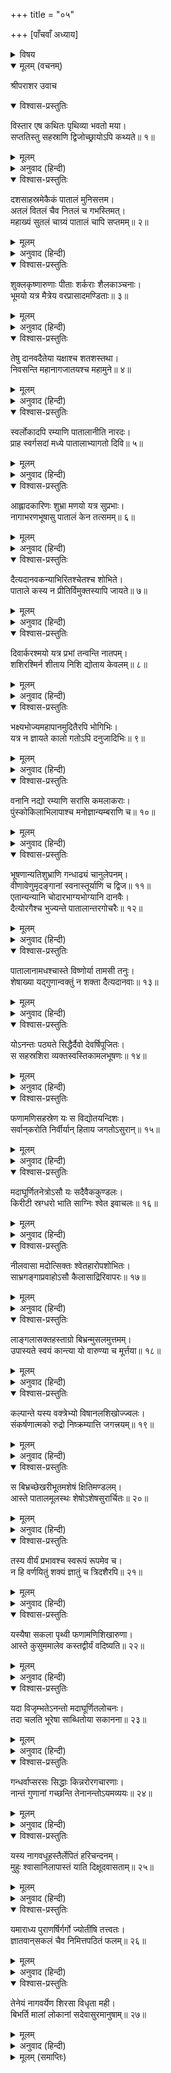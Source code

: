 +++
title = "०५"

+++
[पाँचवाँ अध्याय]



<details><summary>विषय</summary>

सात पाताललोकोंका वर्णन
</details>


<details open><summary>मूलम् (वचनम्)</summary>

श्रीपराशर उवाच
</details>

<details open><summary>विश्वास-प्रस्तुतिः</summary>

विस्तार एष कथितः पृथिव्या भवतो मया।  
सप्ततिस्तु सहस्राणि द्विजोच्छ्रायोऽपि कथ्यते॥ १॥
</details>

<details><summary>मूलम्</summary>

विस्तार एष कथितः पृथिव्या भवतो मया।  
सप्ततिस्तु सहस्राणि द्विजोच्छ्रायोऽपि कथ्यते॥ १॥
</details>

<details><summary>अनुवाद (हिन्दी)</summary>

श्रीपराशरजी बोले—हे द्विज! मैंने तुमसे यह पृथिवीका विस्तार कहा; इसकी ऊँचाई भी सत्तर सहस्र योजन कही जाती है॥ १॥
</details>

<details open><summary>विश्वास-प्रस्तुतिः</summary>

दशसाहस्रमेकैकं पातालं मुनिसत्तम।  
अतलं वितलं चैव नितलं च गभस्तिमत्।  
महाख्यं सुतलं चाग्र्यं पातालं चापि सप्तमम्॥ २॥
</details>

<details><summary>मूलम्</summary>

दशसाहस्रमेकैकं पातालं मुनिसत्तम।  
अतलं वितलं चैव नितलं च गभस्तिमत्।  
महाख्यं सुतलं चाग्र्यं पातालं चापि सप्तमम्॥ २॥
</details>

<details><summary>अनुवाद (हिन्दी)</summary>

हे मुनिसत्तम! अतल, वितल, नितल, गभस्तिमान्, महातल, सुतल और पाताल—इन सातोंमेंसे प्रत्येक दस-दस सहस्र योजनकी दूरीपर है॥ २॥
</details>

<details open><summary>विश्वास-प्रस्तुतिः</summary>

शुक्लकृष्णारुणाः पीताः शर्कराः शैलकाञ्चनाः।  
भूमयो यत्र मैत्रेय वरप्रासादमण्डिताः॥ ३॥
</details>

<details><summary>मूलम्</summary>

शुक्लकृष्णारुणाः पीताः शर्कराः शैलकाञ्चनाः।  
भूमयो यत्र मैत्रेय वरप्रासादमण्डिताः॥ ३॥
</details>

<details><summary>अनुवाद (हिन्दी)</summary>

हे मैत्रेय! सुन्दर महलोंसे सुशोभित वहाँकी भूमियाँ शुक्ल, कृष्ण, अरुण और पीत वर्णकी तथा शर्करामयी (कँकरीली), शैली (पत्थरकी) और सुवर्णमयी है॥ ३॥
</details>

<details open><summary>विश्वास-प्रस्तुतिः</summary>

तेषु दानवदैतेया यक्षाश्च शतशस्तथा।  
निवसन्ति महानागजातयश्च महामुने॥ ४॥
</details>

<details><summary>मूलम्</summary>

तेषु दानवदैतेया यक्षाश्च शतशस्तथा।  
निवसन्ति महानागजातयश्च महामुने॥ ४॥
</details>

<details><summary>अनुवाद (हिन्दी)</summary>

हे महामुने! उनमें दानव, दैत्य, यक्ष और बड़े-बड़े नाग आदिकोंकी सैकड़ों जातियाँ निवास करती हैं॥ ४॥
</details>

<details open><summary>विश्वास-प्रस्तुतिः</summary>

स्वर्लोकादपि रम्याणि पातालानीति नारदः।  
प्राह स्वर्गसदां मध्ये पातालाभ्यागतो दिवि॥ ५॥
</details>

<details><summary>मूलम्</summary>

स्वर्लोकादपि रम्याणि पातालानीति नारदः।  
प्राह स्वर्गसदां मध्ये पातालाभ्यागतो दिवि॥ ५॥
</details>

<details><summary>अनुवाद (हिन्दी)</summary>

एक बार नारदजीने पाताललोकसे स्वर्गमें आकर वहाँके निवासियोंसे कहा था कि ‘पाताल तो स्वर्गसे भी अधिक सुन्दर है’॥ ५॥
</details>

<details open><summary>विश्वास-प्रस्तुतिः</summary>

आह्लादकारिणः शुभ्रा मणयो यत्र सुप्रभाः।  
नागाभरणभूषासु पातालं केन तत्समम्॥ ६॥
</details>

<details><summary>मूलम्</summary>

आह्लादकारिणः शुभ्रा मणयो यत्र सुप्रभाः।  
नागाभरणभूषासु पातालं केन तत्समम्॥ ६॥
</details>

<details><summary>अनुवाद (हिन्दी)</summary>

जहाँ नागगणके आभूषणोंमें सुन्दर प्रभायुक्त आह्लादकारिणी शुभ्र मणियाँ जड़ी हुई हैं उस पातालको किसके समान कहें?॥ ६॥
</details>

<details open><summary>विश्वास-प्रस्तुतिः</summary>

दैत्यदानवकन्याभिरितश्चेतश्च शोभिते।  
पाताले कस्य न प्रीतिर्विमुक्तस्यापि जायते॥ ७॥
</details>

<details><summary>मूलम्</summary>

दैत्यदानवकन्याभिरितश्चेतश्च शोभिते।  
पाताले कस्य न प्रीतिर्विमुक्तस्यापि जायते॥ ७॥
</details>

<details><summary>अनुवाद (हिन्दी)</summary>

जहाँ-तहाँ दैत्य और दानवोंकी कन्याओंसे सुशोभित पाताललोकमें किस मुक्त पुरुषकी भी प्रीति न होगी॥ ७॥
</details>

<details open><summary>विश्वास-प्रस्तुतिः</summary>

दिवार्करश्मयो यत्र प्रभां तन्वन्ति नातपम्।  
शशिरश्मिर्न शीताय निशि द्योताय केवलम्॥ ८॥
</details>

<details><summary>मूलम्</summary>

दिवार्करश्मयो यत्र प्रभां तन्वन्ति नातपम्।  
शशिरश्मिर्न शीताय निशि द्योताय केवलम्॥ ८॥
</details>

<details><summary>अनुवाद (हिन्दी)</summary>

जहाँ दिनमें सूर्यकी किरणें केवल प्रकाश ही करती हैं, घाम नहीं करतीं; तथा रातमें चन्द्रमाकी किरणोंसे शीत नहीं होता, केवल चाँदनी ही फैलती है॥ ८॥
</details>

<details open><summary>विश्वास-प्रस्तुतिः</summary>

भक्ष्यभोज्यमहापानमुदितैरपि भोगिभिः।  
यत्र न ज्ञायते कालो गतोऽपि दनुजादिभिः॥ ९॥
</details>

<details><summary>मूलम्</summary>

भक्ष्यभोज्यमहापानमुदितैरपि भोगिभिः।  
यत्र न ज्ञायते कालो गतोऽपि दनुजादिभिः॥ ९॥
</details>

<details><summary>अनुवाद (हिन्दी)</summary>

जहाँ भक्ष्य, भोज्य और महापानादिके भोगोंसे आनन्दित सर्पों तथा दानवादिकोंको समय जाता हुआ भी प्रतीत नहीं होता॥ ९॥
</details>

<details open><summary>विश्वास-प्रस्तुतिः</summary>

वनानि नद्यो रम्याणि सरांसि कमलाकराः।  
पुंस्कोकिलाभिलापाश्च मनोज्ञान्यम्बराणि च॥ १०॥
</details>

<details><summary>मूलम्</summary>

वनानि नद्यो रम्याणि सरांसि कमलाकराः।  
पुंस्कोकिलाभिलापाश्च मनोज्ञान्यम्बराणि च॥ १०॥
</details>

<details><summary>अनुवाद (हिन्दी)</summary>

जहाँ सुन्दर वन, नदियाँ, रमणीय सरोवर और कमलोंके वन हैं, जहाँ नरकोकिलोंकी सुमधुर कूक गूँजती है एवं आकाश मनोहारी है॥ १०॥
</details>

<details open><summary>विश्वास-प्रस्तुतिः</summary>

भूषणान्यतिशुभ्राणि गन्धाढ्यं चानुलेपनम्।  
वीणावेणुमृदङ्गानां स्वनास्तूर्याणि च द्विज॥ ११॥  
एतान्यन्यानि चोदारभाग्यभोग्यानि दानवैः।  
दैत्योरगैश्च भुज्यन्ते पातालान्तरगोचरैः॥ १२॥
</details>

<details><summary>मूलम्</summary>

भूषणान्यतिशुभ्राणि गन्धाढ्यं चानुलेपनम्।  
वीणावेणुमृदङ्गानां स्वनास्तूर्याणि च द्विज॥ ११॥  
एतान्यन्यानि चोदारभाग्यभोग्यानि दानवैः।  
दैत्योरगैश्च भुज्यन्ते पातालान्तरगोचरैः॥ १२॥
</details>

<details><summary>अनुवाद (हिन्दी)</summary>

और हे द्विज! जहाँ पातालनिवासी दैत्य, दानव एवं नागगणद्वारा अति स्वच्छ आभूषण, सुगन्धमय अनुलेपन, वीणा, वेणु और मृदंगादिके स्वर तथा तूर्य—ये सब एवं भाग्यशालियोंके भोगनेयोग्य और भी अनेक भोग भोगे जाते हैं॥ ११-१२॥
</details>

<details open><summary>विश्वास-प्रस्तुतिः</summary>

पातालानामधश्चास्ते विष्णोर्या तामसी तनुः।  
शेषाख्या यद‍्गुणान्वक्तुं न शक्ता दैत्यदानवाः॥ १३॥
</details>

<details><summary>मूलम्</summary>

पातालानामधश्चास्ते विष्णोर्या तामसी तनुः।  
शेषाख्या यद‍्गुणान्वक्तुं न शक्ता दैत्यदानवाः॥ १३॥
</details>

<details><summary>अनुवाद (हिन्दी)</summary>

पातालोंके नीचे विष्णु भगवान‍्का शेष नामक जो तमोमय विग्रह है उसके गुणोंका दैत्य अथवा दानवगण भी वर्णन नहीं कर सकते॥ १३॥
</details>

<details open><summary>विश्वास-प्रस्तुतिः</summary>

योऽनन्तः पठ्यते सिद्धैर्दैवो देवर्षिपूजितः।  
स सहस्रशिरा व्यक्तस्वस्तिकामलभूषणः॥ १४॥
</details>

<details><summary>मूलम्</summary>

योऽनन्तः पठ्यते सिद्धैर्दैवो देवर्षिपूजितः।  
स सहस्रशिरा व्यक्तस्वस्तिकामलभूषणः॥ १४॥
</details>

<details><summary>अनुवाद (हिन्दी)</summary>

जिन देवर्षिपूजित देवका सिद्धगण ‘अनन्त’ कहकर बखान करते हैं वे अति निर्मल, स्पष्ट स्वस्तिक चिह्नोंसे विभूषित तथा सहस्र सिरवाले हैं॥ १४॥
</details>

<details open><summary>विश्वास-प्रस्तुतिः</summary>

फणामणिसहस्रेण यः स विद्योतयन्दिशः।  
सर्वान‍्करोति निर्वीर्यान् हिताय जगतोऽसुरान्॥ १५॥
</details>

<details><summary>मूलम्</summary>

फणामणिसहस्रेण यः स विद्योतयन्दिशः।  
सर्वान‍्करोति निर्वीर्यान् हिताय जगतोऽसुरान्॥ १५॥
</details>

<details><summary>अनुवाद (हिन्दी)</summary>

जो अपने फणोंकी सहस्र मणियोंसे सम्पूर्ण दिशाओंको देदीप्यमान करते हुए संसारके कल्याणके लिये समस्त असुरोंको वीर्यहीन करते रहते हैं॥ १५॥
</details>

<details open><summary>विश्वास-प्रस्तुतिः</summary>

मदाघूर्णितनेत्रोऽसौ यः सदैवैककुण्डलः।  
किरीटी स्रग्धरो भाति साग्निः श्वेत इवाचलः॥ १६॥
</details>

<details><summary>मूलम्</summary>

मदाघूर्णितनेत्रोऽसौ यः सदैवैककुण्डलः।  
किरीटी स्रग्धरो भाति साग्निः श्वेत इवाचलः॥ १६॥
</details>

<details><summary>अनुवाद (हिन्दी)</summary>

मदके कारण अरुण नयन, सदैव एक ही कुण्डल पहने हुए तथा मुकुट और माला आदि धारण किये जो अग्नियुक्त श्वेत पर्वतके समान सुशोभित हैं॥ १६॥
</details>

<details open><summary>विश्वास-प्रस्तुतिः</summary>

नीलवासा मदोत्सिक्तः श्वेतहारोपशोभितः।  
साभ्रगङ्गाप्रवाहोऽसौ कैलासाद्रिरिवापरः॥ १७॥
</details>

<details><summary>मूलम्</summary>

नीलवासा मदोत्सिक्तः श्वेतहारोपशोभितः।  
साभ्रगङ्गाप्रवाहोऽसौ कैलासाद्रिरिवापरः॥ १७॥
</details>

<details><summary>अनुवाद (हिन्दी)</summary>

मदसे उन्मत्त हुए जो नीलाम्बर तथा श्वेत हारोंसे सुशोभित होकर मेघमाला और गंगाप्रवाहसे युक्त दूसरे कैलास-पर्वतके समान विराजमान हैं॥ १७॥
</details>

<details open><summary>विश्वास-प्रस्तुतिः</summary>

लाङ्गलासक्तहस्ताग्रो बिभ्रन्मुसलमुत्तमम्।  
उपास्यते स्वयं कान्त्या यो वारुण्या च मूर्त्तया॥ १८॥
</details>

<details><summary>मूलम्</summary>

लाङ्गलासक्तहस्ताग्रो बिभ्रन्मुसलमुत्तमम्।  
उपास्यते स्वयं कान्त्या यो वारुण्या च मूर्त्तया॥ १८॥
</details>

<details><summary>अनुवाद (हिन्दी)</summary>

जो अपने हाथोंमें हल और उत्तम मूसल धारण किये हैं तथा जिनकी उपासना शोभा और वारुणी देवी स्वयं मूर्तिमती होकर करती हैं॥ १८॥
</details>

<details open><summary>विश्वास-प्रस्तुतिः</summary>

कल्पान्ते यस्य वक्त्रेभ्यो विषानलशिखोज्ज्वलः।  
संकर्षणात्मको रुद्रो निष्क्रम्यात्ति जगत्त्रयम्॥ १९॥
</details>

<details><summary>मूलम्</summary>

कल्पान्ते यस्य वक्त्रेभ्यो विषानलशिखोज्ज्वलः।  
संकर्षणात्मको रुद्रो निष्क्रम्यात्ति जगत्त्रयम्॥ १९॥
</details>

<details><summary>अनुवाद (हिन्दी)</summary>

कल्पान्तमें जिनके मुखोंसे विषाग्निशिखाके समान देदीप्यमान संकर्षण नामक रुद्र निकलकर तीनो लोकोंका भक्षण कर जाता है॥ १९॥
</details>

<details open><summary>विश्वास-प्रस्तुतिः</summary>

स बिभ्रच्छेखरीभूतमशेषं क्षितिमण्डलम्।  
आस्ते पातालमूलस्थः शेषोऽशेषसुरार्चितः॥ २०॥
</details>

<details><summary>मूलम्</summary>

स बिभ्रच्छेखरीभूतमशेषं क्षितिमण्डलम्।  
आस्ते पातालमूलस्थः शेषोऽशेषसुरार्चितः॥ २०॥
</details>

<details><summary>अनुवाद (हिन्दी)</summary>

व समस्त देवगणोंसे वन्दित शेषभगवान‍्‍् अशेष भूमण्डलको मुकुटवत् धारण किये हुए पाताल-तलमें विराजमान हैं॥ २०॥
</details>

<details open><summary>विश्वास-प्रस्तुतिः</summary>

तस्य वीर्यं प्रभावश्च स्वरूपं रूपमेव च।  
न हि वर्णयितुं शक्यं ज्ञातुं च त्रिदशैरपि॥ २१॥
</details>

<details><summary>मूलम्</summary>

तस्य वीर्यं प्रभावश्च स्वरूपं रूपमेव च।  
न हि वर्णयितुं शक्यं ज्ञातुं च त्रिदशैरपि॥ २१॥
</details>

<details><summary>अनुवाद (हिन्दी)</summary>

उनका बल-वीर्य, प्रभाव, स्वरूप (तत्त्व) और रूप (आकार) देवताओंसे भी नहीं जाना और कहा जा सकता॥ २१॥
</details>

<details open><summary>विश्वास-प्रस्तुतिः</summary>

यस्यैषा सकला पृथ्वी फणामणिशिखारुणा।  
आस्ते कुसुममालेव कस्तद्वीर्यं वदिष्यति॥ २२॥
</details>

<details><summary>मूलम्</summary>

यस्यैषा सकला पृथ्वी फणामणिशिखारुणा।  
आस्ते कुसुममालेव कस्तद्वीर्यं वदिष्यति॥ २२॥
</details>

<details><summary>अनुवाद (हिन्दी)</summary>

जिनके फणोंकी मणियोंकी आभासे अरुण वर्ण हुई यह समस्त पृथिवी फूलोंकी मालाके समान रखी हुई है उनके बल-वीर्यका वर्णन भला कौन करेगा?॥ २२॥
</details>

<details open><summary>विश्वास-प्रस्तुतिः</summary>

यदा विजृम्भतेऽनन्तो मदाघूर्णितलोचनः।  
तदा चलति भूरेषा साब्धितोया सकानना॥ २३॥
</details>

<details><summary>मूलम्</summary>

यदा विजृम्भतेऽनन्तो मदाघूर्णितलोचनः।  
तदा चलति भूरेषा साब्धितोया सकानना॥ २३॥
</details>

<details><summary>अनुवाद (हिन्दी)</summary>

जिस समय मदमत्तनयन शेषजी जमुहाई लेते हैं उस समय समुद्र और वन आदिके सहित यह सम्पूर्ण पृथिवी चलायमान हो जाती है॥ २३॥
</details>

<details open><summary>विश्वास-प्रस्तुतिः</summary>

गन्धर्वाप्सरसः सिद्धाः किन्नरोरगचारणाः।  
नान्तं गुणानां गच्छन्ति तेनानन्तोऽयमव्ययः॥ २४॥
</details>

<details><summary>मूलम्</summary>

गन्धर्वाप्सरसः सिद्धाः किन्नरोरगचारणाः।  
नान्तं गुणानां गच्छन्ति तेनानन्तोऽयमव्ययः॥ २४॥
</details>

<details><summary>अनुवाद (हिन्दी)</summary>

इनके गुणोंका अन्त गन्धर्व, अप्सरा, सिद्ध, किन्नर, नाग और चारण आदि कोई भी नहीं पा सकते; इसलिये ये अविनाशी देव ‘अनन्त’ कहलाते हैं॥ २४॥
</details>

<details open><summary>विश्वास-प्रस्तुतिः</summary>

यस्य नागवधूहस्तैर्लेपितं हरिचन्दनम्।  
मुहुः श्वासानिलापास्तं याति दिक्षूदवासताम्॥ २५॥
</details>

<details><summary>मूलम्</summary>

यस्य नागवधूहस्तैर्लेपितं हरिचन्दनम्।  
मुहुः श्वासानिलापास्तं याति दिक्षूदवासताम्॥ २५॥
</details>

<details><summary>अनुवाद (हिन्दी)</summary>

जिनका नाग-वधुओंद्वारा लेपित हरिचन्दन पुनः-पुनः श्वास-वायुसे छूट-छूटकर दिशाओंको सुगन्धित करता रहता है॥ २५॥
</details>

<details open><summary>विश्वास-प्रस्तुतिः</summary>

यमाराध्य पुराणर्षिर्गर्गो ज्योतींषि तत्त्वतः।  
ज्ञातवान‍्सकलं चैव निमित्तपठितं फलम्॥ २६॥
</details>

<details><summary>मूलम्</summary>

यमाराध्य पुराणर्षिर्गर्गो ज्योतींषि तत्त्वतः।  
ज्ञातवान‍्सकलं चैव निमित्तपठितं फलम्॥ २६॥
</details>

<details><summary>अनुवाद (हिन्दी)</summary>

जिनकी आराधनासे पूर्वकालीन महर्षि गर्गने समस्त ज्योतिर्मण्डल (ग्रह-नक्षत्रादि) और शकुन-अपशकुनादि नैमित्तिक फलोंको तत्त्वतः जाना था॥ २६॥
</details>

<details open><summary>विश्वास-प्रस्तुतिः</summary>

तेनेयं नागवर्येण शिरसा विधृता मही।  
बिभर्ति मालां लोकानां सदेवासुरमानुषाम्॥ २७॥
</details>

<details><summary>मूलम्</summary>

तेनेयं नागवर्येण शिरसा विधृता मही।  
बिभर्ति मालां लोकानां सदेवासुरमानुषाम्॥ २७॥
</details>

<details><summary>अनुवाद (हिन्दी)</summary>

उन नागश्रेष्ठ शेषजीने इस पृथिवीको अपने मस्तकपर धारण किया हुआ है, जो स्वयं भी देव, असुर और मनुष्योंके सहित सम्पूर्ण लोकमाला (पातालादि समस्तलोकों)-को धारण किये हुए हैं॥ २७॥
</details>

<details><summary>मूलम् (समाप्तिः)</summary>

इति श्रीविष्णुपुराणे द्वितीयेंऽशे पञ्चमोऽध्यायः॥ ५॥
</details>
